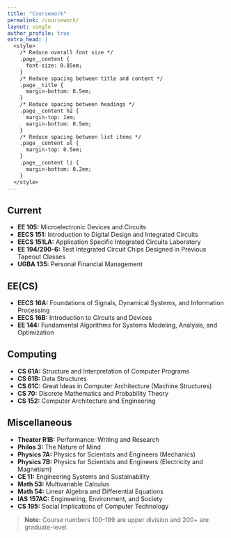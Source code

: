 ```yaml
---
title: "Coursework"
permalink: /coursework/
layout: single
author_profile: true
extra_head: |
  <style>
    /* Reduce overall font size */
    .page__content {
      font-size: 0.85em;
    }
    /* Reduce spacing between title and content */
    .page__title {
      margin-bottom: 0.5em;
    }
    /* Reduce spacing between headings */
    .page__content h2 {
      margin-top: 1em;
      margin-bottom: 0.5em;
    }
    /* Reduce spacing between list items */
    .page__content ul {
      margin-top: 0.5em;
    }
    .page__content li {
      margin-bottom: 0.2em;
    }
  </style>
---
```


## Current
- **EE 105:** Microelectronic Devices and Circuits  
- **EECS 151:** Introduction to Digital Design and Integrated Circuits  
- **EECS 151LA:** Application Specific Integrated Circuits Laboratory  
- **EE 194/290-6:** Test Integrated Circuit Chips Designed in Previous Tapeout Classes  
- **UGBA 135:** Personal Financial Management  

## EE(CS)
- **EECS 16A:** Foundations of Signals, Dynamical Systems, and Information Processing
- **EECS 16B:** Introduction to Circuits and Devices 
- **EE 144:** Fundamental Algorithms for Systems Modeling, Analysis, and Optimization  

## Computing
- **CS 61A:** Structure and Interpretation of Computer Programs  
- **CS 61B:** Data Structures  
- **CS 61C:** Great Ideas in Computer Architecture (Machine Structures)  
- **CS 70:** Discrete Mathematics and Probability Theory  
- **CS 152:** Computer Architecture and Engineering  

## Miscellaneous
- **Theater R1B:** Performance: Writing and Research  
- **Philos 3:** The Nature of Mind  
- **Physics 7A:** Physics for Scientists and Engineers (Mechanics) 
- **Physics 7B:** Physics for Scientists and Engineers (Electricity and Magnetism)  
- **CE 11:** Engineering Systems and Sustainability  
- **Math 53:** Multivariable Calculus  
- **Math 54:** Linear Algebra and Differential Equations  
- **IAS 157AC:** Engineering, Environment, and Society  
- **CS 195:** Social Implications of Computer Technology  

> **Note:** Course numbers 100-199 are upper division and 200+ are graduate-level.